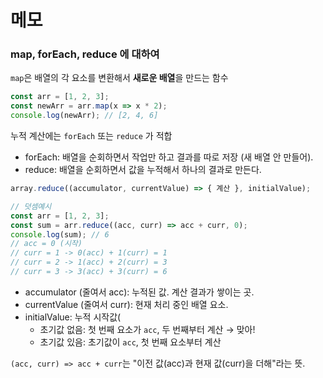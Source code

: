 # 메모

### map, forEach, reduce 에 대하여

`map`은 배열의 각 요소를 변환해서 **새로운 배열**을 만드는 함수

```javascript
const arr = [1, 2, 3];
const newArr = arr.map(x => x * 2);
console.log(newArr); // [2, 4, 6]
```

누적 계산에는 `forEach` 또는 `reduce` 가 적합

* forEach: 배열을 순회하면서 작업만 하고 결과를 따로 저장 (새 배열 안 만들어).
* reduce: 배열을 순회하면서 값을 누적해서 하나의 결과로 만든다.

```javascript
array.reduce((accumulator, currentValue) => { 계산 }, initialValue);

// 덧셈예시
const arr = [1, 2, 3];
const sum = arr.reduce((acc, curr) => acc + curr, 0);
console.log(sum); // 6
// acc = 0 (시작)
// curr = 1 -> 0(acc) + 1(curr) = 1
// curr = 2 -> 1(acc) + 2(curr) = 3
// curr = 3 -> 3(acc) + 3(curr) = 6

```

* accumulator (줄여서 acc): 누적된 값. 계산 결과가 쌓이는 곳.
* currentValue (줄여서 curr): 현재 처리 중인 배열 요소.
* initialValue: 누적 시작값(
  * 초기값 없음: 첫 번째 요소가 `acc`, 두 번째부터 계산 → 맞아!
  * 초기값 있음: 초기값이 `acc`, 첫 번째 요소부터 계산

`(acc, curr) => acc + curr`는 "이전 값(acc)과 현재 값(curr)을 더해"라는 뜻.
